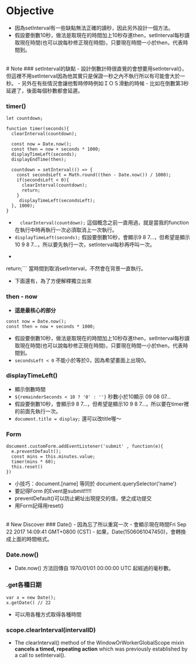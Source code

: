 # Objective
- 因為setInterval有一些缺點無法正確的讀秒，因此另外設計一個方法。
- 假設要倒數10秒，做法是取現在的時間加上10秒存進then，setInterval每秒讀取現在時間(也可以說每秒修正現在時間)，只要現在時間一小於then，代表時間到。


<br>
# Note
### setInterval的缺點
- 設計倒數計時很直覺的會想要用setInterval()，但這裡不用setInterval因為他其實只是保證一秒之內不執行所以有可能會大於一秒。
- 另外在有些情況會讓他暫時停時例如ＩＯＳ滑動的時候
- 比如在倒數第3秒延遲了，後面每個秒數都會延遲。




### timer()
```
let countdown;

function timer(seconds){
  clearInterval(countdown);

  const now = Date.now();
  const then = now + seconds * 1000;
  displayTimeLeft(seconds);
  displayEndTime(then);

  countdown = setInterval(() => {
    const secondsLeft = Math.round((then - Date.now()) / 1000);
    if(secondsLeft < 0){
      clearInterval(countdown);
      return;
    }
     displayTimeLeft(secondsLeft);
  }, 1000);
}
```
- ```  clearInterval(countdown);``` 這個概念之前一直用過，就是當我的function在執行中時再執行一次必須取消上一次執行。
- ```displayTimeLeft(seconds);``` 假設要倒數10秒，會顯示9 8 7...，但希望是顯示10 9 8 7...，所以要先執行一次，setInterval每秒再呼叫一次。
- ```clearInterval(countdown);
return;``` 當時間到取消setInterval，不然會在背景一直執行。
- 下面還有，為了方便解釋獨立出來




### then - now
- **這是最核心的部分**
```
const now = Date.now();
const then = now + seconds * 1000;
```
- 假設要倒數10秒，做法是取現在的時間加上10秒存進then，setInterval每秒讀取現在時間(也可以說每秒修正現在時間)，只要現在時間一小於then，代表時間到。
- ```secondsLeft < 0``` 不能小於等於0，因為希望畫面上出現0。




### displayTimeLeft()
- 顯示倒數時間
- ```${remainderSeconds < 10 ? '0' : ''}``` 秒數小於10顯示 09 08 07...
- 假設要倒數10秒，會顯示9 8 7...，但希望是顯示10 9 8 7...，所以要在timer裡的前面先執行一次。
- ```document.title = display;``` 還可以改title喔～




### Form
```
document.customForm.addEventListener('submit' , function(e){
  e.preventDefault();
  const mins = this.minutes.value;
  timer(mins * 60);
  this.reset()
})
```
- 小技巧：document.[name] 等同於 document.querySelector('name')
- 要記得Form 的Event是submit!!!!!
- preventDefault()可以防止網址出現提交的值，使之成功提交
- 用Form記得用reset()





<br>
# New Discover
### Date()
- 因為忘了所以重寫一次
- 會顯示現在時間Fri Sep 22 2017 14:09:41 GMT+0800 (CST)
- 如果，Date(1506061047450)，會轉換成上面的時間格式。

### Date.now()
- Date.now() 方法回傳自 1970/01/01 00:00:00 UTC 起經過的毫秒數。


### .get各種日期
```
var x = new Date();
x.getDate() // 22
```
- 可以用各種方式取得各種時間

### scope.clearInterval(intervalID)
- The clearInterval() method of the WindowOrWorkerGlobalScope mixin **cancels a timed, repeating action** which was previously established by a call to setInterval().
